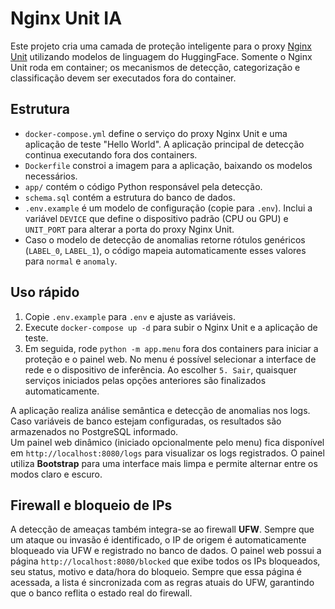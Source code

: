 # Nginx Unit IA

Este projeto cria uma camada de proteção inteligente para o proxy [Nginx Unit](https://unit.nginx.org/) utilizando modelos de linguagem do HuggingFace. Somente o Nginx Unit roda em container; os mecanismos de detecção, categorização e classificação devem ser executados fora do container.

## Estrutura
- `docker-compose.yml` define o serviço do proxy Nginx Unit e uma aplicação de teste "Hello World". A aplicação principal de detecção continua executando fora dos containers.
- `Dockerfile` constroi a imagem para a aplicação, baixando os modelos necessários.
- `app/` contém o código Python responsável pela detecção.
- `schema.sql` contém a estrutura do banco de dados.
- `.env.example` é um modelo de configuração (copie para `.env`). Inclui a variável `DEVICE` que define o dispositivo padrão (CPU ou GPU) e `UNIT_PORT` para alterar a porta do proxy Nginx Unit.
- Caso o modelo de detecção de anomalias retorne rótulos genéricos (`LABEL_0`, `LABEL_1`), o código mapeia automaticamente esses valores para `normal` e `anomaly`.

## Uso rápido
1. Copie `.env.example` para `.env` e ajuste as variáveis.
2. Execute `docker-compose up -d` para subir o Nginx Unit e a aplicação de teste.
3. Em seguida, rode `python -m app.menu` fora dos containers para iniciar a proteção
   e o painel web. No menu é possível selecionar a interface de rede e o dispositivo
   de inferência.
   Ao escolher `5. Sair`, quaisquer serviços iniciados pelas opções anteriores são
   finalizados automaticamente.

A aplicação realiza análise semântica e detecção de anomalias nos logs. Caso variáveis de banco estejam configuradas, os resultados são armazenados no PostgreSQL informado.\
Um painel web dinâmico (iniciado opcionalmente pelo menu) fica disponível em `http://localhost:8080/logs` para visualizar os logs registrados. O painel utiliza **Bootstrap** para uma interface mais limpa e permite alternar entre os modos claro e escuro.

## Firewall e bloqueio de IPs

A detecção de ameaças também integra-se ao firewall **UFW**. Sempre que um ataque ou invasão é identificado, o IP de origem é automaticamente bloqueado via UFW e registrado no banco de dados.
O painel web possui a página `http://localhost:8080/blocked` que exibe todos os IPs bloqueados, seu status, motivo e data/hora do bloqueio.
Sempre que essa página é acessada, a lista é sincronizada com as regras atuais do UFW, garantindo que o banco reflita o estado real do firewall.
